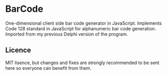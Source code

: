 BarCode
=======

One-dimensional client side bar code generator in JavaScript. Implements Code 128 standard
in JavaScript for alphanumeric bar code generation. Imported from my previous Delphi version of the program.

Licence
-------
MIT lisence, but changes and fixes are strongly recommended to be sent here so everyone can benefit from them.

